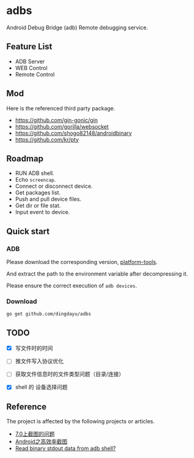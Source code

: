 # adbs

Android Debug Bridge (adb) Remote debugging service.

## Feature List 

* ADB Server
* WEB Control
* Remote Control

## Mod

Here is the referenced third party package.

- https://github.com/gin-gonic/gin
- https://github.com/gorilla/websocket
- https://github.com/shogo82148/androidbinary
- https://github.com/kr/pty

## Roadmap

* RUN ADB shell.
* Echo `screencap`.
* Connect or disconnect device.
* Get packages list.
* Push and pull device files.
* Get dir or file stat.
* Input event to device.

## Quick start

### ADB

Please download the corresponding version, [platform-tools](https://developer.android.com/studio/releases/platform-tools).

And extract the path to the environment variable after decompressing it.

Please ensure the correct execution of `adb devices`.

### Download

```shell
go get github.com/dingdayu/adbs
```

## TODO

- [X] 写文件时的时间
- [ ] 推文件写入协议优化
- [ ] 获取文件信息时的文件类型问题（目录/连接）
- [X] shell 的 设备选择问题


## Reference

The project is affected by the following projects or articles.

- [7.0上截图的问题](https://github.com/mzlogin/awesome-adb/issues/33)
- [Android之高效率截图](https://juejin.im/post/5bab409ef265da0afc2c032e)
- [Read binary stdout data from adb shell?](https://stackoverflow.com/questions/13578416/read-binary-stdout-data-from-adb-shell)